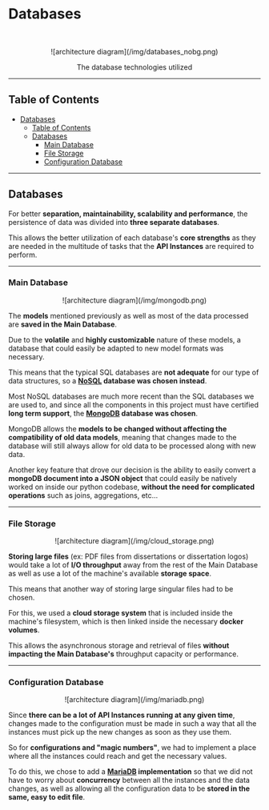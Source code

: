 # Databases
<br/>
<p align="center">
    ![architecture diagram](/img/databases_nobg.png)
</p>

<p align="center">
  The database technologies utilized
</p>

---

<!-- START doctoc generated TOC please keep comment here to allow auto update -->
<!-- DON'T EDIT THIS SECTION, INSTEAD RE-RUN doctoc TO UPDATE -->
## Table of Contents

- [Databases](#)
  - [Table of Contents](#table-of-contents)
  - [Databases](#databases-1)
    - [Main Database](#main-database)
    - [File Storage](#file-storage)
    - [Configuration Database](#configuration-database)

<!-- END doctoc generated TOC please keep comment here to allow auto update -->

---

## Databases

For better **separation, maintainability, scalability and performance**, the persistence of data was divided into **three separate databases**.

This allows the better utilization of each database's **core strengths** as they are needed in the multitude of tasks that the **API Instances** are required to perform.

---

### Main Database

  <p align="center">
      ![architecture diagram](/img/mongodb.png)
  </p>

 The **models** mentioned previously as well as most of the data processed are **saved in the Main Database**.

 Due to the **volatile** and **highly customizable** nature of these models, a database that could easily be adapted to new model formats was necessary.

 This means that the typical SQL databases are **not adequate** for our type of data structures, so a **[NoSQL](https://en.wikipedia.org/wiki/NoSQL) database was chosen instead**.

 Most NoSQL databases are much more recent than the SQL databases we are used to, and since all the components in this project must have certified **long term support**, the **[MongoDB](https://www.mongodb.com/) database was chosen**.

 MongoDB allows the **models to be changed without affecting the compatibility of old data models**, meaning that changes made to the database will still always allow for old data to be processed along with new data.

 Another key feature that drove our decision is the ability to easily convert a **mongoDB document into a JSON object** that could easily be natively worked on inside our python codebase, **without the need for complicated operations** such as joins, aggregations, etc... 

---

### File Storage 

  <p align="center">
      ![architecture diagram](/img/cloud_storage.png)
  </p>

 **Storing large files** (ex: PDF files from dissertations or dissertation logos) would take a lot of **I/O throughput** away from the rest of the Main Database as well as use a lot of the machine's available **storage space**.

 This means that another way of storing large singular files had to be chosen.

 For this, we used a **cloud storage system** that is included inside the machine's filesystem, which is then linked inside the necessary **docker volumes**.

 This allows the asynchronous storage and retrieval of files **without impacting the Main Database's** throughput capacity or performance.

---

### Configuration Database 

  <p align="center">
      ![architecture diagram](/img/mariadb.png)
  </p>

 Since **there can be a lot of API Instances running at any given time**, changes made to the configuration must be made in such a way that all the instances must pick up the new changes as soon as they use them. 

 So for **configurations and "magic numbers"**, we had to implement a place where all the instances could reach and get the necessary values.

 To do this, we chose to add a **[MariaDB](https://mariadb.org/) implementation** so that we did not have to worry about **concurrency** between all the instances and the data changes, as well as allowing all the configuration data to be **stored in the same, easy to edit file**.